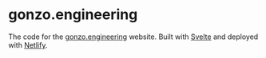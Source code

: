 # gonzo.engineering

The code for the [gonzo.engineering](https://gonzo.engineering) website. Built with [Svelte](https://svelte.dev) and deployed with [Netlify](https://www.netlify.com/).
